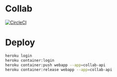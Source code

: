 # Collab

[![CircleCI](https://circleci.com/gh/moving-tired/collab-api/tree/master.svg?style=svg&circle-token=ea4b2eef4f87f1c7adacff12f49bacc694870830)](https://circleci.com/gh/moving-tired/collab-api/tree/master)

# Deploy

```bash
heroku login
heroku container:login
heroku container:push webapp --app=collab-api
heroku container:release webapp --app=collab-api
```